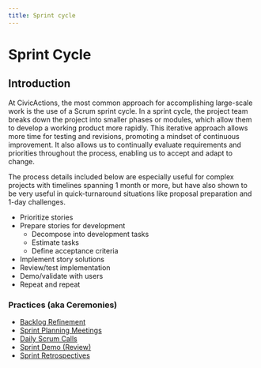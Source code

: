 ```yaml
---
title: Sprint cycle
---
```


# Sprint Cycle

## Introduction

At CivicActions, the most common approach for accomplishing large-scale work is the use of a Scrum sprint cycle. In a sprint cycle, the project team breaks down the project into smaller phases or modules, which allow them to develop a working product more rapidly. This iterative approach allows more time for testing and revisions, promoting a mindset of continuous improvement. It also allows us to continually evaluate requirements and priorities throughout the process, enabling us to accept and adapt to change.

The process details included below are especially useful for complex projects with timelines spanning 1 month or more, but have also shown to be very useful in quick-turnaround situations like proposal preparation and 1-day challenges.

- Prioritize stories
- Prepare stories for development
    - Decompose into development tasks
    - Estimate tasks
    - Define acceptance criteria
- Implement story solutions
- Review/test implementation
- Demo/validate with users
- Repeat and repeat

### Practices (aka Ceremonies)

- [Backlog Refinement](backlog-refinement.md)
- [Sprint Planning Meetings](sprint-planning-meetings.md)
- [Daily Scrum Calls](daily-scrum-calls.md)
- [Sprint Demo (Review)](sprint-demo.md)
- [Sprint Retrospectives](sprint-retrospectives.md)
